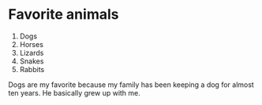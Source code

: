 # Favorite animals

 1. Dogs
 2. Horses
 3. Lizards
 4. Snakes
 5. Rabbits

 Dogs are my favorite because my family has been keeping a dog for almost ten years. He basically grew up with me.
